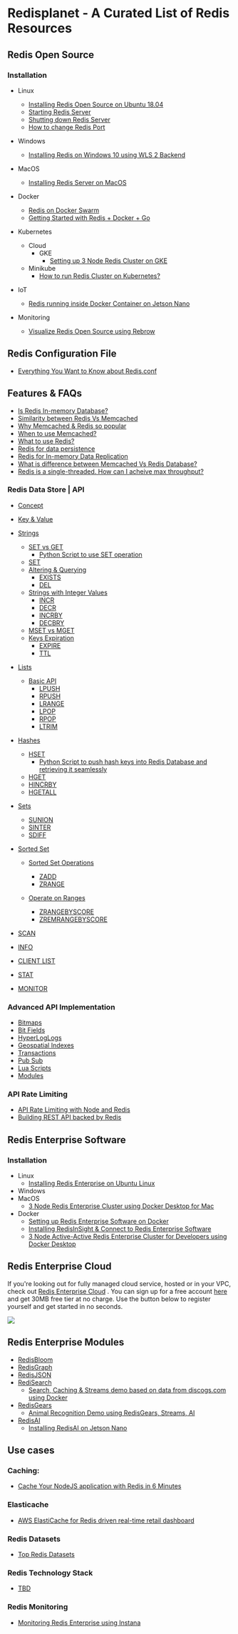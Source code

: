 # Redisplanet - A Curated List of Redis Resources



## Redis Open Source

### Installation
- Linux
  - [Installing Redis Open Source on Ubuntu 18.04](https://github.com/collabnix/redis/blob/master/install/ubuntu/18.04/README.md)<br>
  - [Starting Redis Server](https://github.com/collabnix/redis/tree/master/install/ubuntu/18.04#starting-redis-server)<br>
  - [Shutting down Redis Server](https://github.com/collabnix/redis/tree/master/install/ubuntu/18.04#shutting-down-redis)<br>
  - [How to change Redis Port](https://github.com/collabnix/redis/tree/master/install/ubuntu/18.04#how-to-change-redis-server-port)<br>

- Windows
  - [Installing Redis on Windows 10 using WLS 2 Backend](https://gist.github.com/cromat/a065136db5bdc40f21dc139567ad0340)
- MacOS
  - [Installing Redis Server on MacOS](https://github.com/collabnix/redisplanet/blob/master/mac/README.md)
  
- Docker
  - [Redis on Docker Swarm](http://collabnix.com/getting-started-with-redis-inside-docker-container-in-2-minutes/)
  - [Getting Started with Redis + Docker + Go](https://github.com/collabnix/redisplanet/blob/master/docker/Getting_Started_with_Docker-Redis-Go.md#getting-started-with-docker--redis--go)
- Kubernetes
   - Cloud
     - GKE
       -  [Setting up 3 Node Redis Cluster on GKE](https://github.com/collabnix/redis/blob/master/kubernetes/gke/README.md#setting-up-multi-node-redis-cluster-on-google-cloud-engine)<br>
   - Minikube
     - [How to run Redis Cluster on Kubernetes? ](https://github.com/collabnix/redisplanet/blob/master/kubernetes/redis-ruby-k8s/README.md#how-to-run-redis-cluster-on-kubernetes ) 

- IoT
  - [Redis running inside Docker Container on Jetson Nano](http://collabnix.com/running-redis-inside-docker-container-on-jetson-nano/)
  
- Monitoring
  - [Visualize Redis Open Source using Rebrow](https://collabnix.com/visualize-redis-open-source-using-rebrow/)
  
  
## Redis Configuration File

- [Everything You Want to Know about Redis.conf](https://github.com/collabnix/redisplanet/blob/master/Redis-conf/README.md)


## Features & FAQs

- [Is Redis In-memory Database?](https://github.com/collabnix/redisplanet/blob/master/oss/feature/in-memory/README.md#what-do-you-mean-when-you-say-in-memory-database)
- [Similarity between Redis Vs Memcached](https://github.com/collabnix/redisplanet/blob/master/oss/feature/in-memory/README.md#similarity-between-memcached-vs-in-memory-database)
- [Why Memcached & Redis so popular](https://github.com/collabnix/redisplanet/blob/master/oss/feature/in-memory/README.md#why-are-memcached-and-redis-so-popular)
- [When to use Memcached?](https://github.com/collabnix/redisplanet/blob/master/oss/feature/in-memory/README.md#when-to-use-memcached)
- [What to use Redis?](https://github.com/collabnix/redisplanet/blob/master/oss/feature/in-memory/README.md#when-to-use-redis)
- [Redis for data persistence](https://github.com/collabnix/redisplanet/blob/master/oss/feature/in-memory/README.md#redis-for-data-persistence)
- [Redis for In-memory Data Replication](https://github.com/collabnix/redisplanet/blob/master/oss/feature/in-memory/README.md#redis-in-memory-data-replication)
- [What is difference between Memcached Vs Redis Database?](https://github.com/collabnix/redisplanet/blob/master/oss/feature/in-memory/README.md#redis-vs-memcached)
- [Redis is a single-threaded. How can I acheive max throughput?](https://github.com/collabnix/redisplanet/blob/master/oss/feature/in-memory/README.md#redis-a-single-threaded)

### Redis Data Store | API

- [Concept](https://github.com/collabnix/redisplanet/blob/master/datastore/intro.md#data-store)
- [Key & Value](https://github.com/collabnix/redisplanet/blob/master/datastore/intro.md#key--value)
- [Strings](https://github.com/collabnix/redisplanet/blob/master/datastore/strings/README.md)
   - [SET vs GET](https://github.com/collabnix/redisplanet/tree/master/datastore/strings#set-vs-get)
     -  [Python Script to use SET operation](https://github.com/collabnix/redisplanet/blob/master/python/push.py)
   - [SET](https://github.com/collabnix/redisplanet/tree/master/datastore/strings#set-command)
   - [Altering & Querying](https://github.com/collabnix/redisplanet/tree/master/datastore/strings#altering--querying-redis-keyspace)
     - [EXISTS](https://github.com/collabnix/redisplanet/tree/master/datastore/strings#example-1)
     - [DEL](https://github.com/collabnix/redisplanet/tree/master/datastore/strings#example-1)
   - [Strings with Integer Values](https://github.com/collabnix/redisplanet/tree/master/datastore/strings#string-with-integer-values---incr)
     - [INCR](https://github.com/collabnix/redisplanet/tree/master/datastore/strings#example-2)
     - [DECR](https://github.com/collabnix/redisplanet/tree/master/datastore/strings#example-2)
     - [INCRBY](https://github.com/collabnix/redisplanet/tree/master/datastore/strings#example-2)
     - [DECBRY](https://github.com/collabnix/redisplanet/tree/master/datastore/strings#example-2)
  - [MSET vs MGET](https://github.com/collabnix/redisplanet/tree/master/datastore/strings#mset-and-mget)
  - [Keys Expiration](https://github.com/collabnix/redisplanet/tree/master/datastore/strings#keys-expiration)
     - [EXPIRE](https://github.com/collabnix/redisplanet/tree/master/datastore/strings#example-4)
     - [TTL](https://github.com/collabnix/redisplanet/tree/master/datastore/strings#example-4)
    
- [Lists](https://github.com/collabnix/redisplanet/blob/master/datastore/lists/README.md#lists)
  - [Basic API](https://github.com/collabnix/redisplanet/blob/master/datastore/lists/README.md#basic-api-of-lists)
    - [LPUSH](https://github.com/collabnix/redisplanet/blob/master/datastore/lists/README.md#example)
    - [RPUSH](https://github.com/collabnix/redisplanet/blob/master/datastore/lists/README.md#example)
    - [LRANGE](https://github.com/collabnix/redisplanet/blob/master/datastore/lists/README.md#example)
    - [LPOP](https://github.com/collabnix/redisplanet/blob/master/datastore/lists/README.md#rpop-and-lpop)
    - [RPOP](https://github.com/collabnix/redisplanet/blob/master/datastore/lists/README.md#rpop-and-lpop)
    - [LTRIM](https://github.com/collabnix/redisplanet/blob/master/datastore/lists/README.md#capped-lists-using-ltrim)
- [Hashes](https://github.com/collabnix/redisplanet/blob/master/datastore/hashes/README.md#hashes)
  - [HSET](https://github.com/collabnix/redisplanet/blob/master/datastore/hashes/README.md#hset)
     - [Python Script to push hash keys into Redis Database and retrieving it seamlessly](https://github.com/collabnix/redisplanet/blob/master/python/push-catalog.py)
  - [HGET](https://github.com/collabnix/redisplanet/blob/master/datastore/hashes/README.md#hget)
  - [HINCRBY](https://github.com/collabnix/redisplanet/blob/master/datastore/hashes/README.md#hincrby)
  - [HGETALL](https://github.com/collabnix/redisplanet/blob/master/datastore/hashes/README.md#hgetall)

- [Sets](https://github.com/collabnix/redisplanet/blob/master/datastore/set/README.md)
   - [SUNION](https://github.com/collabnix/redisplanet/blob/master/datastore/set/README.md#sunion)
   - [SINTER](https://github.com/collabnix/redisplanet/blob/master/datastore/set/README.md#sinter)
   - [SDIFF](https://github.com/collabnix/redisplanet/blob/master/datastore/set/README.md#sdiff)

 
- [Sorted Set](https://github.com/collabnix/redisplanet/blob/master/datastore/sorted-sets/README.md)
  - [Sorted Set Operations](https://github.com/collabnix/redisplanet/blob/master/datastore/sorted-sets/README.md#sorted-set-operations)
     - [ZADD](https://github.com/collabnix/redisplanet/blob/master/datastore/sorted-sets/README.md#sorted-set-operations)
     - [ZRANGE](https://github.com/collabnix/redisplanet/blob/master/datastore/sorted-sets/README.md#sorted-set-operations)
     
  - [Operate on Ranges](https://github.com/collabnix/redisplanet/blob/master/datastore/sorted-sets/README.md#operate-on-ranges)
     - [ZRANGEBYSCORE](https://github.com/collabnix/redisplanet/blob/master/datastore/sorted-sets/README.md#example)
     - [ZREMRANGEBYSCORE](https://github.com/collabnix/redisplanet/blob/master/datastore/sorted-sets/README.md#remove-elements-in-range)   
     

- [SCAN](https://github.com/collabnix/redisplanet/blob/master/datastore/scan/README.md)
- [INFO](https://github.com/collabnix/redisplanet/tree/master/advancedapi#info)
- [CLIENT LIST](https://github.com/collabnix/redisplanet/tree/master/advancedapi#client-list)
- [STAT](https://github.com/collabnix/redisplanet/blob/master/advancedapi/README.md#continuous-stats-mode)
- [MONITOR](https://github.com/collabnix/redisplanet/blob/master/advancedapi/README.md#monitor)



### Advanced API Implementation

- [Bitmaps](https://github.com/collabnix/redisplanet/blob/master/advancedapi/bitmap/README.md)
- [Bit Fields](https://github.com/collabnix/redisplanet/blob/master/advancedapi/bitfield/README.md)
- [HyperLogLogs](https://github.com/collabnix/redisplanet/blob/master/advancedapi/HyperLogLog/README.md)
- [Geospatial Indexes](https://github.com/collabnix/redisplanet/blob/master/advancedapi/geospatial/README.md)
- [Transactions](https://github.com/collabnix/redisplanet/blob/master/advancedapi/transactions/README.md)
- [Pub Sub](https://github.com/collabnix/redisplanet/blob/master/advancedapi/pubsub/README.md)
- [Lua Scripts](https://github.com/collabnix/redisplanet/blob/master/advancedapi/luascripts/README.md)
- [Modules](https://github.com/collabnix/redisplanet/blob/master/advancedapi/modules/README.md)

### API Rate Limiting

- [API Rate Limiting with Node and Redis](https://codeburst.io/api-rate-limiting-with-node-and-redis-95354259c768)
- [Building REST API backed by Redis](https://medium.com/swlh/building-rest-api-backed-by-redis-ae8ff4818460)

## Redis Enterprise Software

### Installation

 - Linux
   - [Installing Redis Enterprise on Ubuntu Linux](https://collabnix.github.io/redisplanet/ee/install/)
 - Windows
 - MacOS
   - [3 Node Redis Enterprise Cluster using Docker Desktop for Mac](http://collabnix.com/3-node-redis-enterprise-cluster-using-docker-desktop/)
 - Docker
   - [Setting up Redis Enterprise Software on Docker](https://github.com/collabnix/redis/blob/master/docker/README.md)<br>
   - [Installing RedisInSight & Connect to Redis Enterprise Software](https://github.com/collabnix/redis/blob/master/docker/README.md#running-redinsight)<br>
   - [3 Node Active-Active Redis Enterprise Cluster for Developers using Docker Desktop](http://collabnix.com/3-node-redis-enterprise-cluster-using-docker-desktop/)
     
## Redis Enterprise Cloud 

If you're looking out for fully managed cloud service, hosted or in your VPC, check out [Redis Enterprise Cloud](https://redislabs.com/redis-enterprise-cloud/) . You can sign up for a free account [here](https://redislabs.com/redis-enterprise-cloud/) and get 30MB free tier at no charge. Use the button below to register yourself and get started in no seconds. 

[![](https://github.com/collabnix/redisplanet/blob/master/images/recloud.png)](https://app.redislabs.com/#/add-subscription)



## Redis Enterprise Modules

- [RedisBloom]()
- [RedisGraph](https://github.com/collabnix/redisplanet/blob/master/enterprise/modules/redisgraph/README.md)
- [RedisJSON]()
- [RediSearch]()
  - [Search, Caching & Streams demo based on data from discogs.com using Docker](https://github.com/collabnix/rediscogs)
- [RedisGears]()
  - [Animal Recognition Demo using RedisGears, Streams, AI](https://github.com/collabnix/AnimalRecognitionDemo)
- [RedisAI]()
  - [Installing RedisAI on Jetson Nano](https://github.com/collabnix/redisplanet/blob/master/enterprise/modules/redisai/install/README.md)

## Use cases

### Caching:

 -  [Cache Your NodeJS application with Redis in 6 Minutes](https://itnext.io/learn-to-cache-your-nodejs-application-with-redis-in-6-minutes-745a574a9739)


### Elasticache


 - [AWS ElastiCache for Redis driven real-time retail dashboard](https://github.com/aws-samples/aws-elasticache-retail-dashboard)


### Redis Datasets

-  [Top Redis Datasets](https://github.com/Redis-Developer/redis-datasets)

### Redis Technology Stack 

  - [TBD]()
  

### Redis Monitoring

  - [Monitoring Redis Enterprise using Instana](https://www.instana.com/blog/monitoring-redis-enterprise-using-instana/)

  




 
